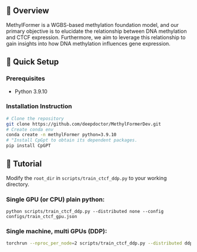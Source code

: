 ## 📖 Overview 
MethylFormer is a WGBS-based methylation foundation model, and our primary objective is to elucidate the relationship between DNA methylation and CTCF expression. Furthermore, we aim to leverage this relationship to gain insights into how DNA methylation influences gene expression.
## 🚀 Quick Setup

### Prerequisites

- Python 3.9.10

### Installation Instruction

```bash
# Clone the repository
git clone https://github.com/deepdoctor/MethylFormerDev.git
# Create conda env
conda create -n methylFormer python=3.9.10
# "Install CpGpt to obtain its dependent packages.
pip install CpGPT
```

## 🧪 Tutorial
Modify the `root_dir` in `scripts/train_ctcf_ddp.py` to your working directory.
### Single GPU (or CPU) plain python:

```
python scripts/train_ctcf_ddp.py --distributed none --config configs/train_ctcf_gpu.json
```

### Single machine, multi GPUs (DDP):

```bash
torchrun --nproc_per_node=2 scripts/train_ctcf_ddp.py --distributed ddp --config configs/train_ctcf_ddp_gpus.json
```


